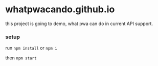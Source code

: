 # whatpwacando.github.io

this project is going to demo, what pwa can do in current API support.

### setup

run `npm install` or `npm i`

then `npm start`

